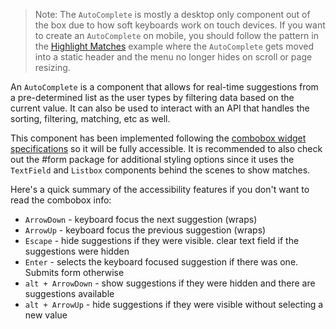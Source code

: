 > Note: The `AutoComplete` is mostly a desktop only component out of the box due
> to how soft keyboards work on touch devices. If you want to create an
> `AutoComplete` on mobile, you should follow the pattern in the
> [Highlight Matches](#highlight-matches) example where the `AutoComplete` gets
> moved into a static header and the menu no longer hides on scroll or page
> resizing.

An `AutoComplete` is a component that allows for real-time suggestions from a
pre-determined list as the user types by filtering data based on the current
value. It can also be used to interact with an API that handles the sorting,
filtering, matching, etc as well.

This component has been implemented following the
[combobox widget specifications](https://www.w3.org/TR/wai-aria-practices/#combobox)
so it will be fully accessible. It is recommended to also check out the #form
package for additional styling options since it uses the `TextField` and
`Listbox` components behind the scenes to show matches.

Here's a quick summary of the accessibility features if you don't want to read
the combobox info:

- `ArrowDown` - keyboard focus the next suggestion (wraps)
- `ArrowUp` - keyboard focus the previous suggestion (wraps)
- `Escape` - hide suggestions if they were visible. clear text field if the
  suggestions were hidden
- `Enter` - selects the keyboard focused suggestion if there was one. Submits
  form otherwise
- `alt + ArrowDown` - show suggestions if they were hidden and there are
  suggestions available
- `alt + ArrowUp` - hide suggestions if they were visible without selecting a
  new value
